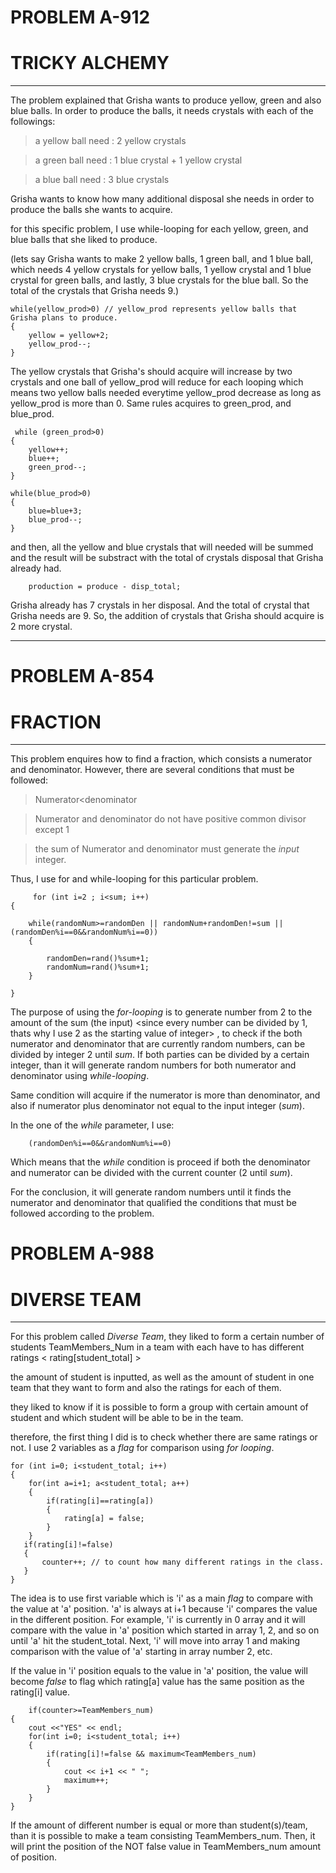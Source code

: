 # PROBLEM A-912
# TRICKY ALCHEMY
____________________________________
The problem explained that Grisha wants to produce yellow, green and also blue balls. In order to produce the balls, it needs crystals with each of the followings: 	

        

> a yellow ball need	: 2 yellow crystals 

> a green ball need 	: 1 blue crystal + 1 yellow crystal 

> a blue ball need 	: 3 blue crystals

Grisha wants to know how many additional disposal she needs in order to produce the balls she wants to acquire.

for this specific problem, I use while-looping for each yellow, green, and blue balls that she liked to produce. 

(lets say Grisha wants to make 2 yellow balls, 1 green ball, and 1 blue ball, which needs 4 yellow crystals for yellow balls, 1 yellow crystal and 1 blue crystal for green balls, and lastly, 3 blue crystals for the blue ball. So the total of the crystals that Grisha needs 9.)

    while(yellow_prod>0) // yellow_prod represents yellow balls that Grisha plans to produce. 
    {
        yellow = yellow+2;  
        yellow_prod--; 
    }
    
    
The yellow crystals that Grisha's should acquire will increase by two crystals and one ball of yellow_prod will reduce for each looping which means two yellow balls needed everytime yellow_prod decrease as long as yellow_prod is more than 0.
Same rules acquires to green_prod, and blue_prod. 

     while (green_prod>0)
    {
        yellow++;
        blue++;
        green_prod--;
    }
    
    while(blue_prod>0)
    {
        blue=blue+3;
        blue_prod--;
    }
    
    
and then, all the yellow and blue crystals that will needed will be summed and the result will be substract with the total of crystals disposal that Grisha already had. 


        production = produce - disp_total;
        
        
Grisha already has 7 crystals in her disposal. And the total of crystal that Grisha needs are 9. So, the addition of crystals that Grisha should acquire is 2 more crystal. 

-------------------------------------------------------------------------------------------------------------------------------------
# PROBLEM A-854
# FRACTION 
-------------------------------------------------------------------------------------------------------------------------------------

This problem enquires how to find a fraction, which consists a numerator and denominator. 
However, there are several conditions that must be followed:

> Numerator<denominator 

> Numerator and denominator do not have positive common divisor except 1

> the sum of Numerator and denominator must generate the *input* integer. 


Thus, I use for and while-looping for this particular problem. 
        
         for (int i=2 ; i<sum; i++)
    {

        while(randomNum>=randomDen || randomNum+randomDen!=sum || (randomDen%i==0&&randomNum%i==0))
        {

            randomDen=rand()%sum+1;
            randomNum=rand()%sum+1;
        }

    }
 
The purpose of using the *for-looping* is to generate number from 2 to the amount of the sum (the input) <since every number can be divided by 1, thats why I use 2 as the starting value of integer> , to check if the both numerator and denominator that are currently random numbers, can be divided by integer 2 until *sum*. If both parties can be divided by a certain integer, than it will generate random numbers for both numerator and denominator using *while-looping*. 

Same condition will acquire if the numerator is more than denominator, and also if numerator plus denominator not equal to the input integer (*sum*). 

In the one of the *while* parameter, I use:

        (randomDen%i==0&&randomNum%i==0)
        
Which means that the *while* condition is proceed if both the denominator and numerator can be divided with the current counter (2 until *sum*).

For the conclusion, it will generate random numbers until it finds the numerator and denominator that qualified the conditions that must be followed according to the problem. 

# PROBLEM A-988
# DIVERSE TEAM
-----------------------------------------------------------------------------------------------------------------------------
For this problem called *Diverse Team*, they liked to form a certain number of students TeamMembers_Num in a team with each have to has different ratings < rating[student_total] >

the amount of student is inputted, as well as the amount of student in one team that they want to form and also the ratings for each of them. 

they liked to know if it is possible to form a group with certain amount of student and which student will be able to be in the team. 

therefore, the first thing I did is to check whether there are same ratings or not. I use 2 variables as a *flag* for comparison using *for looping*. 

        
    for (int i=0; i<student_total; i++)
    {
        for(int a=i+1; a<student_total; a++)
        {
            if(rating[i]==rating[a])
            {
                rating[a] = false;
            }
        }
       if(rating[i]!=false)
       {
           counter++; // to count how many different ratings in the class.
       }
    }


The idea is to use first variable which is 'i' as a main *flag* to compare with the value at 'a' position. 'a' is always at i+1 because 'i' compares the value in the different position. For example, 'i' is currently in 0 array and it will compare with the value in 'a' position which started in array 1, 2, and so on until 'a' hit the student_total. Next, 'i' will move into array 1 and making comparison with the value of 'a' starting in array number 2, etc.

If the value in 'i' position equals to the value in 'a' position, the value will become *false* to flag which rating[a] value has the same position as the rating[i] value. 

        if(counter>=TeamMembers_num)
    {
        cout <<"YES" << endl;
        for(int i=0; i<student_total; i++)
        {
            if(rating[i]!=false && maximum<TeamMembers_num)
            {
                cout << i+1 << " ";
                maximum++;
            }
        }
    }
    
If the amount of different number is equal or more than student(s)/team, than it is possible to make a team consisting TeamMembers_num. 
Then, it will print the position of the NOT false value in TeamMembers_num amount of position. 


        
